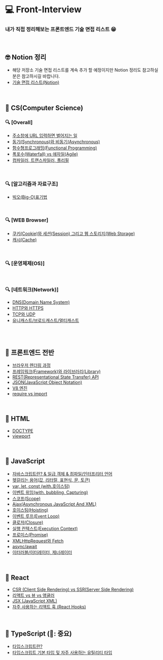 # 💻 Front-Interview

### 내가 직접 정리해보는 프론트엔드 기술 면접 리스트 😁

<br />

## 🤓 Notion 정리

- 해당 저장소 기술 면접 리스트를 계속 추가 할 예정이지만 Notion 정리도 참고하실 분은 참고하시길 바랍니다.
- [기술 면접 리스트(Notion)](https://www.notion.so/v1-2-0-2c4d4292c8574027b50150c5ef6e02b5)

<br />

## 🔖 CS(Computer Science)

### 🔍 [Overall]

- [주소창에 URL 입력하면 벌어지는 일](https://github.com/ssi02014/Front-Interview/blob/master/Note/CS/enter-url-process.md)
- [동기(Synchronous)와 비동기(Asynchronous)](https://github.com/ssi02014/Front-Interview/blob/master/Note/CS/synchronous-asynchronous.md)
- [함수형프로그래밍(Functional Programming)](https://github.com/ssi02014/Front-Interview/blob/master/Note/CS/functionalProgramming.md)
- [폭포수(Waterfall) vs 애자일(Agile)](https://github.com/ssi02014/Front-Interview/blob/master/Note/CS/waterfall-Agile.md)
- [컴파일러, 트랜스파일러, 폴리필](https://github.com/ssi02014/Front-Interview/blob/master/Note/CS/transcompiler.md)

<br />

### 🔍 [알고리즘과 자료구조]

- [빅오(Big-O)표기법](https://github.com/ssi02014/Front-Interview/blob/master/Note/CS/big-O.md)

<br />

### 🔍 [WEB Browser]

- [쿠키(Cookie)와 세션(Session) 그리고 웹 스토리지(Web Storage)](https://github.com/ssi02014/Front-Interview/blob/master/Note/CS/cookie-session.md)
- [캐시(Cache)](https://github.com/ssi02014/Front-Interview/blob/master/Note/CS/cache.md)

<br />

### 🔍 [운영체제(OS)]

<br />

### 🔍 [네트워크(Network)]

- [DNS(Domain Name System)](https://github.com/ssi02014/Front-Interview/blob/master/Note/CS/DNS.md)
- [HTTP와 HTTPS](https://github.com/ssi02014/Front-Interview/blob/master/Note/CS/http-https.md)
- [TCP와 UDP](https://github.com/ssi02014/Front-Interview/blob/master/Note/CS/tcp-udp.md)
- [유니캐스트/브로드캐스트/멀티캐스트](https://github.com/ssi02014/Front-Interview/blob/master/Note/CS/uni-broad-multicast.md)

<br />
<br />

## 🔖 프론트엔드 전반

- [브라우저 렌더링 과정](https://github.com/ssi02014/Front-Interview/blob/master/Note/Frontend-Overall/browser-rendering-process.md)
- [프레임워크(Framework)와 라이브러리(Library)](https://github.com/ssi02014/Front-Interview/blob/master/Note/Frontend-Overall/library-framework.md)
- [REST(Representational State Transfer) API](https://github.com/ssi02014/Front-Interview/blob/master/Note/Frontend-Overall/restful.md)
- [JSON(JavaScript Object Notation)](https://github.com/ssi02014/Front-Interview/blob/master/Note/Frontend-Overall/json.md)
- [V8 엔진](https://github.com/ssi02014/Front-Interview/blob/master/Note/Frontend-Overall/V8.md)
- [require vs import](https://github.com/ssi02014/Front-Interview/blob/master/Note/Frontend-Overall/require-import.md)

<br />

## 🔖 HTML

- [DOCTYPE](https://github.com/ssi02014/Front-Interview/blob/master/Note/HTML/doctype.md)
- [viewport](https://github.com/ssi02014/Front-Interview/blob/master/Note/HTML/viewport.md)

<br />

## 🔖 JavaScript

- [자바스크립트란? & 일급 객체 & 컴파일/인터프리터 언어](http://github.com/ssi02014/Front-Interview/blob/master/Note/JavaScript/javascript.md)
- [헷갈리는 용어(값, 리터럴, 표현식, 문, 토큰)](http://github.com/ssi02014/Front-Interview/blob/master/Note/JavaScript/value-literal-statement.md)
- [var, let, const (with.호이스팅)](http://github.com/ssi02014/Front-Interview/blob/master/Note/JavaScript/var-let-const.md)
- [이벤트 위임(with. bubbling, Capturing)](https://github.com/ssi02014/Front-Interview/blob/master/Note/JavaScript/event-delegation.md)
- [스코프(Scope)](https://github.com/ssi02014/Front-Interview/blob/master/Note/JavaScript/scope.md)
- [Ajax(Asynchronous JavaScript And XML)](https://github.com/ssi02014/Front-Interview/blob/master/Note/JavaScript/ajax.md)
- [호이스팅(Hoisting)](https://github.com/ssi02014/Front-Interview/blob/master/Note/JavaScript/hoisting.md)
- [이벤트 루프(Event Loop)](https://github.com/ssi02014/Front-Interview/blob/master/Note/JavaScript/event-loop.md)
- [클로저(Closure)](https://github.com/ssi02014/Front-Interview/blob/master/Note/JavaScript/closure.md)
- [실행 컨텍스트(Execution Context)](https://github.com/ssi02014/Front-Interview/blob/master/Note/JavaScript/execution-context.md)
- [프로미스(Promise)](https://github.com/ssi02014/Front-Interview/blob/master/Note/JavaScript/promise.md)
- [XMLHttpRequest와 Fetch](https://github.com/ssi02014/Front-Interview/blob/master/Note/JavaScript/xmlhttprequest.md)
- [async/await](https://github.com/ssi02014/Front-Interview/blob/master/Note/JavaScript/async-await.md)
- [이터러블/이터레이터, 제너레이터](https://github.com/ssi02014/Front-Interview/blob/master/Note/JavaScript/iterator-generator.md)

<br />

## 🔖 React

- [CSR (Client Side Rendering) vs SSR(Server Side Rendering)](https://github.com/ssi02014/Front-Interview/blob/master/Note/Frontend-Overall/csr-ssr.md)
- [리액트 vs 뷰 vs 앵귤러](https://github.com/ssi02014/Front-Interview/blob/master/Note/React/react-vue-angular.md)
- [JSX (JavaScript XML)](https://github.com/ssi02014/Front-Interview/blob/master/Note/React/jsx.md)
- [자주 사용하는 리액트 훅 (React Hooks)](https://github.com/ssi02014/Front-Interview/blob/master/Note/React/hooks.md)

<br />

## 🔖 TypeScript (🌟: 중요)

- [타입스크립트란?](https://github.com/ssi02014/Front-Interview/blob/master/Note/typescript/typescript.md)
- [타입스크립트 기본 타입 및 자주 사용하는 유틸리티 타입](https://github.com/ssi02014/Front-Interview/blob/master/Note/typescript/types.md)

<br />
